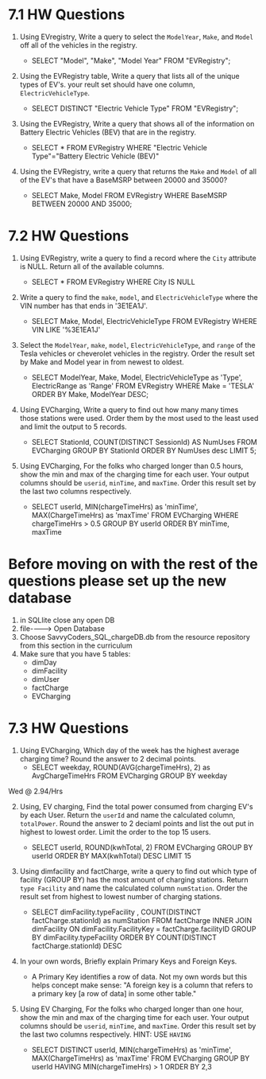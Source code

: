 # 7.1 HW Questions 


1. Using EVregistry, Write a query to select the `ModelYear`, `Make`, and `Model` off all of the vehicles in the registry.
    - SELECT "Model", "Make", "Model Year" FROM "EVRegistry";

2. Using the EVRegistry table, Write a query that lists all of the unique types of EV's. your reult set should have one column, `ElectricVehicleType`. 
    - SELECT DISTINCT "Electric Vehicle Type" FROM "EVRegistry";

3. Using the EVRegistry, Write a query that shows all of the information on Battery Electric Vehicles (BEV) that are in the registry. 
    - SELECT *
FROM EVRegistry
WHERE "Electric Vehicle Type"="Battery Electric Vehicle (BEV)"
    
4. Using the EVRegistry, write a query that returns the `Make` and `Model` of all of the EV's that have a BaseMSRP between 20000 and 35000?  
    - SELECT Make, Model
FROM EVRegistry
WHERE BaseMSRP BETWEEN 20000 AND 35000;


# 7.2 HW Questions 

1. Using EVRegistry, write a query to find a record  where the `City` attribute is NULL. Return all of the available columns. 
    - SELECT * 
FROM EVRegistry
WHERE City IS NULL
2. Write a query to find the `make`, `model`, and `ElectricVehicleType` where the VIN number has  that ends in '3E1EA1J'.
    - SELECT Make, Model, ElectricVehicleType
FROM EVRegistry
WHERE VIN LIKE '%3E1EA1J'
3. Select the `ModelYear`, `make`, `model`, `ElectricVehicleType`, and `range` of the Tesla vehicles or cheverolet vehicles in the registry. Order the result set by Make and Model year in from newest to oldest. 
    - SELECT ModelYear, Make, Model, ElectricVehicleType as 'Type', ElectricRange as 'Range'
FROM EVRegistry
WHERE Make = 'TESLA'
ORDER BY Make, ModelYear DESC;
4. Using EVCharging, Write a query to find out how many many times those stations were used. Order them by the most used to the least used and limit the output to 5 records. 
    - SELECT StationId, COUNT(DISTINCT SessionId) AS NumUses
FROM EVCharging
GROUP BY StationId
ORDER BY NumUses desc
LIMIT 5;

5.  Using EVCharging, For the folks who charged longer than 0.5 hours, show the min and max of the charging time for each user. Your output columns should be `userid`, `minTime`, and `maxTime`. Order this result set by the last two columns respectively. 
    - SELECT userId, MIN(chargeTimeHrs) as 'minTime', MAX(ChargeTimeHrs) as 'maxTime'
FROM EVCharging
WHERE chargeTimeHrs > 0.5
GROUP BY userId
ORDER BY minTime, maxTime


# Before moving on with the rest of the questions please set up the new database
1. in SQLlite close any open DB
2. file----> Open Database
3. Choose SavvyCoders_SQL_chargeDB.db from the resource repository from this section in the curriculum
4. Make sure that you have 5 tables: 
    - dimDay 
    - dimFacility
    - dimUser
    - factCharge
    - EVCharging


# 7.3 HW Questions

1. Using EVCharging, Which day of the week has the highest average charging time? Round the answer to 2 decimal points.
    - SELECT weekday, ROUND(AVG(chargeTimeHrs), 2) as AvgChargeTimeHrs
FROM EVCharging 
GROUP BY weekday

Wed @ 2.94/Hrs

2. Using, EV charging, Find the total power consumed from charging EV's by each User. Return the `userId` and name the calculated column, `totalPower`. Round the answer to 2 deciaml points and list the out put in highest to lowest order. Limit the order to the top 15 users. 
    - SELECT userId, ROUND(kwhTotal, 2)
FROM EVCharging 
GROUP BY userId
ORDER BY MAX(kwhTotal) DESC
LIMIT 15

3. Using dimfacility and factCharge, write a query to find out which type of facility (GROUP BY) has the most amount of charging stations. Return `type Facility` and name the calculated column `numStation`. Order the result set from highest to lowest number of charging stations.  
    - SELECT dimFacility.typeFacility , COUNT(DISTINCT factCharge.stationId) as numStation
FROM factCharge
INNER JOIN dimFacility ON dimFacility.FacilityKey = factCharge.facilityID 
GROUP BY dimFacility.typeFacility
ORDER BY COUNT(DISTINCT factCharge.stationId) DESC

4. In your own words, Briefly explain Primary Keys and Foreign Keys. 
    - A Primary Key identifies a row of data.  Not my own words but this helps concept make sense: "A foreign key is a column that refers to a primary key [a row of data] in some other table."  

5. Using EV Charging, For the folks who charged longer than one hour, show the min and max of the charging time for each user. Your output columns should be `userid`, `minTime`, and `maxTime`. Order this result set by the last two columns respectively. HINT: USE `HAVING`
    - SELECT DISTINCT userId, MIN(chargeTimeHrs) as 'minTime', MAX(ChargeTimeHrs) as 'maxTime'
FROM EVCharging
GROUP BY userId
HAVING MIN(chargeTimeHrs) > 1
ORDER BY 2,3